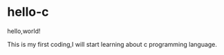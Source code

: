 # hello-c

hello,world!

This is my first coding,I will start learning about c programming language.
